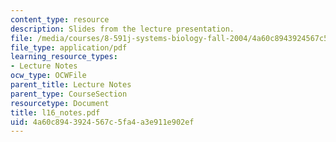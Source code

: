 ```yaml
---
content_type: resource
description: Slides from the lecture presentation.
file: /media/courses/8-591j-systems-biology-fall-2004/4a60c8943924567c5fa4a3e911e902ef_l16_notes.pdf
file_type: application/pdf
learning_resource_types:
- Lecture Notes
ocw_type: OCWFile
parent_title: Lecture Notes
parent_type: CourseSection
resourcetype: Document
title: l16_notes.pdf
uid: 4a60c894-3924-567c-5fa4-a3e911e902ef
---
```

